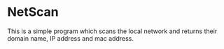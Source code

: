 # NetScan
This is a simple program which scans the local network and returns their domain name, IP address and mac address.

